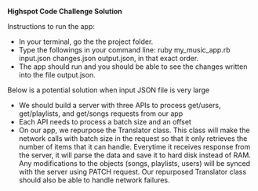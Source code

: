 **Highspot Code Challenge Solution**

Instructions to run the app: 
* In your terminal, go the the project folder.
* Type the followings in your command line: ruby my_music_app.rb input.json changes.json output.json, in that exact order.
* The app should run and you should be able to see the changes written into the file output.json.


Below is a potential solution when input JSON file is very large
* We should build a server with three APIs to process get/users, get/playlists, and get/songs requests from our app
* Each API needs to process a batch size and an offset
* On our app, we repurpose the Translator class. This class will make the network calls with batch size in the request
so that it only retrieves the number of items that it can handle. Everytime it receives response from the server,
it will parse the data and save it to hard disk instead of RAM. Any modifications to the objects (songs, playlists, users) 
will be synced with the server using PATCH request. Our repurposed Translator class should also be able to handle network failures.